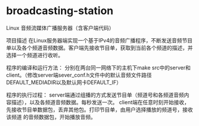 # broadcasting-station
Linux 音频流媒体广播服务器（含客户端代码）

项目描述
在Linux服务器端实现一个基于IPv4的音频广播程序，不断发送音频节目单以及各个频道音频数据。客户端先接收节目单，获取到当前各个频道的描述，并选择一个频道进行收听。

程序的编译和运行方法：
分别在两台同一网络下的主机下make src中的server和client。（修改server端sever_conf.h文件中的默认音频文件路径
DEFAULT_MEDIADIR以及默认网卡DEFAULT_IF）


程序的执行过程：
server端通过组播的方式发送节目单（频道号和各频道音频内容描述），以及各频道音频数据。每秒发送一次。
client端在任意时刻开始接收，先接收节目单数据包，丢弃其他包。打印节目单，由用户选择播放的频道号，接收该频道
的音频数据包，开始播放音频。

